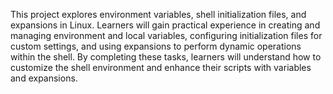 This project explores environment variables, shell initialization files, and expansions in Linux. Learners will gain practical experience in creating and managing environment and local variables, configuring initialization files for custom settings, and using expansions to perform dynamic operations within the shell. By completing these tasks, learners will understand how to customize the shell environment and enhance their scripts with variables and expansions.
